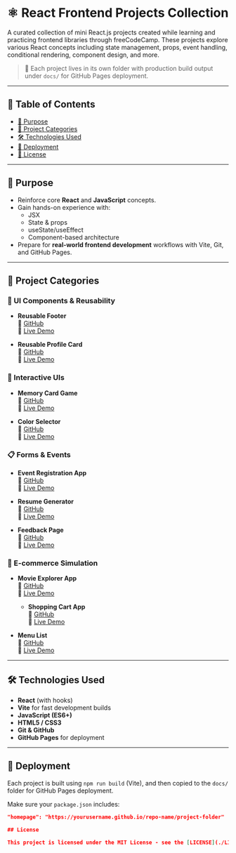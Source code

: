 # ⚛️ React Frontend Projects Collection

A curated collection of mini React.js projects created while learning and practicing frontend libraries through freeCodeCamp. These projects explore various React concepts including state management, props, event handling, conditional rendering, component design, and more.

> 📁 Each project lives in its own folder with production build output under `docs/` for GitHub Pages deployment.

---

## 📑 Table of Contents

- [🎯 Purpose](#-purpose)
- [🧩 Project Categories](#-project-categories)
- [🛠️ Technologies Used](#-technologies-used)
- [🔗 Deployment](#-deployment)
- [📄 License](#-license)

---

## 🎯 Purpose

- Reinforce core **React** and **JavaScript** concepts.
- Gain hands-on experience with:
  - JSX
  - State & props
  - useState/useEffect
  - Component-based architecture
- Prepare for **real-world frontend development** workflows with Vite, Git, and GitHub Pages.

---

## 🧩 Project Categories

### 🧱 UI Components & Reusability

- **Reusable Footer**  
  🔗 [GitHub](https://github.com/sadykovIsmail/frontend-projects-collection/tree/main/02-reusable-footer)  
  🔗 [Live Demo](https://sadykovismail.github.io/frontend-projects-collection/02-reusable-footer/)

- **Reusable Profile Card**  
  🔗 [GitHub](https://github.com/sadykovIsmail/frontend-projects-collection/tree/main/03-reusable-profile-card)  
  🔗 [Live Demo](https://sadykovismail.github.io/frontend-projects-collection/03-reusable-profile-card/)

### 🎨 Interactive UIs

- **Memory Card Game**  
  🔗 [GitHub](https://github.com/sadykovIsmail/frontend-projects-collection/tree/main/28-memory-card-game)  
  🔗 [Live Demo](https://sadykovismail.github.io/frontend-projects-collection/28-memory-card-game/)

- **Color Selector**  
  🔗 [GitHub](https://github.com/sadykovIsmail/frontend-projects-collection/tree/main/12-color-selector)  
  🔗 [Live Demo](https://sadykovismail.github.io/frontend-projects-collection/12-color-selector/)


### 📋 Forms & Events

- **Event Registration App**  
  🔗 [GitHub](https://github.com/sadykovIsmail/frontend-projects-collection/tree/main/24-event-registration-app)  
  🔗 [Live Demo](https://sadykovismail.github.io/frontend-projects-collection/24-event-registration-app/)

- **Resume Generator**  
  🔗 [GitHub](https://github.com/sadykovIsmail/frontend-projects-collection/tree/main/23-resume-generator)  
  🔗 [Live Demo](https://sadykovismail.github.io/frontend-projects-collection/23-resume-generator/)

- **Feedback Page**  
  🔗 [GitHub](https://github.com/sadykovIsmail/frontend-projects-collection/tree/main/15-feedback-page)  
  🔗 [Live Demo](https://sadykovismail.github.io/frontend-projects-collection/15-feedback-page/)


### 🛒 E-commerce Simulation


- **Movie Explorer App**  
  🔗 [GitHub](https://github.com/sadykovIsmail/frontend-projects-collection/tree/main/34-movie-explorer-app)  
  🔗 [Live Demo](https://sadykovismail.github.io/frontend-projects-collection/34-movie-explorer-app/)

  - **Shopping Cart App**  
  🔗 [GitHub](https://github.com/sadykovIsmail/frontend-projects-collection/tree/main/32-shopping-cart)  
  🔗 [Live Demo](https://sadykovismail.github.io/frontend-projects-collection/32-shopping-cart/)

- **Menu List**  
  🔗 [GitHub](https://github.com/sadykovIsmail/frontend-projects-collection/tree/main/16-menu-list)  
  🔗 [Live Demo](https://sadykovismail.github.io/frontend-projects-collection/16-menu-list/)




---

## 🛠️ Technologies Used

- **React** (with hooks)
- **Vite** for fast development builds
- **JavaScript (ES6+)**
- **HTML5 / CSS3**
- **Git & GitHub**
- **GitHub Pages** for deployment

---

## 🔗 Deployment

Each project is built using `npm run build` (Vite), and then copied to the `docs/` folder for GitHub Pages deployment.

Make sure your `package.json` includes:
```json
"homepage": "https://yourusername.github.io/repo-name/project-folder"

## License

This project is licensed under the MIT License - see the [LICENSE](./LICENSE) file for details.
